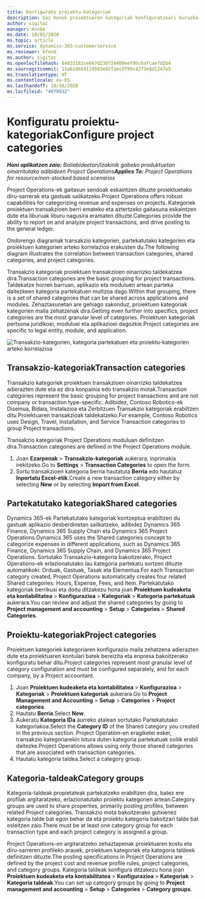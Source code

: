 ```yaml
---
title: Konfiguratu proiektu-kategoriak
description: Gai honek proiektuaren kategoriak konfiguratzeari buruzko informazioa ematen du.
author: sigitac
manager: Annbe
ms.date: 10/01/2020
ms.topic: article
ms.service: dynamics-365-customerservice
ms.reviewer: kfend
ms.author: sigitac
ms.openlocfilehash: 84033182ce047d230724409eef9bc6afcaefd2b4
ms.sourcegitcommit: 11a61db54119503e82faec5f99c4273e8d1247e5
ms.translationtype: HT
ms.contentlocale: eu-ES
ms.lasthandoff: 10/16/2020
ms.locfileid: "4070932"
---
```

# <a name="configure-project-categories"></a><span data-ttu-id="81f7c-103">Konfiguratu proiektu-kategoriak</span><span class="sxs-lookup"><span data-stu-id="81f7c-103">Configure project categories</span></span>

<span data-ttu-id="81f7c-104">_**Honi aplikatzen zaio:** Baliabideetan/Izakinik gabeko produktuetan oinarritutako adibideen Project Operations_</span><span class="sxs-lookup"><span data-stu-id="81f7c-104">_**Applies To:** Project Operations for resource/non-stocked based scenarios_</span></span>

<span data-ttu-id="81f7c-105">Project Operations-ek gaitasun sendoak eskaintzen dituzte proiektuetako diru-sarrerak eta gastuak sailkatzeko.</span><span class="sxs-lookup"><span data-stu-id="81f7c-105">Project Operations offers robust capabilities for categorizing revenue and expenses on projects.</span></span> <span data-ttu-id="81f7c-106">Kategoriek proiektuen transakzioen berri emateko eta aztertzeko gaitasuna eskaintzen dute eta liburuak liburu nagusira eramaten dituzte.</span><span class="sxs-lookup"><span data-stu-id="81f7c-106">Categories provide the ability to report on and analyze project transactions, and drive posting to the general ledger.</span></span>

<span data-ttu-id="81f7c-107">Ondorengo diagramak transakzio kategorien, partekatutako kategorien eta proiektuen kategorien arteko korrelazioa erakusten du.</span><span class="sxs-lookup"><span data-stu-id="81f7c-107">The following diagram illustrates the correlation between transaction categories, shared categories, and project categories.</span></span> 

<span data-ttu-id="81f7c-108">Transakzio kategoriak proiektuen transakzioen oinarrizko taldekatzea dira.</span><span class="sxs-lookup"><span data-stu-id="81f7c-108">Transaction categories are the basic grouping for project transactions.</span></span> <span data-ttu-id="81f7c-109">Taldekatze horren barruan, aplikazio eta moduluen artean parteka daitezkeen kategoria partekatuen multzoa dago.</span><span class="sxs-lookup"><span data-stu-id="81f7c-109">Within that grouping, there is a set of shared categories that can be shared across applications and modules.</span></span> <span data-ttu-id="81f7c-110">Zehaztasunetan are gehiago sakonduz, proiektuen kategoriak kategorien maila zehatzenak dira.</span><span class="sxs-lookup"><span data-stu-id="81f7c-110">Getting even further into specifics, project categories are the most granular level of categories.</span></span> <span data-ttu-id="81f7c-111">Proiektuen kategoriak pertsona juridikoei, moduluei eta aplikazioei dagozkie.</span><span class="sxs-lookup"><span data-stu-id="81f7c-111">Project categories are specific to legal entity, module, and application.</span></span>

![Transakzio-kategorien, kategoria partekatuen eta proiektu-kategorien arteko korrelazioa](media/project-categories.png)

## <a name="transaction-categories"></a><span data-ttu-id="81f7c-113">Transakzio-kategoriak</span><span class="sxs-lookup"><span data-stu-id="81f7c-113">Transaction categories</span></span>

<span data-ttu-id="81f7c-114">Transakzio kategoriek proiektuen transakzioen oinarrizko taldekatzea adierazten dute eta ez dira konpainia edo transakzio motak.</span><span class="sxs-lookup"><span data-stu-id="81f7c-114">Transaction categories represent the basic grouping for project transactions and are not company or transaction type-specific.</span></span> <span data-ttu-id="81f7c-115">Adibidez, Contoso Robotics-ek Diseinua, Bidaia, Instalazioa eta Zerbitzuen Transakzio kategoriak erabiltzen ditu Proiektuaren transakzioak taldekatzeko.</span><span class="sxs-lookup"><span data-stu-id="81f7c-115">For example, Contoso Robotics uses Design, Travel, Installation, and Service Transaction categories to group Project transactions.</span></span>

<span data-ttu-id="81f7c-116">Transakzio kategoriak Project Operations moduluan definitzen dira.</span><span class="sxs-lookup"><span data-stu-id="81f7c-116">Transaction categories are defined in the Project Operations module.</span></span> 
1. <span data-ttu-id="81f7c-117">Joan **Ezarpenak** \> **Transakzio-kategoriak** aukerara, inprimakia irekitzeko.</span><span class="sxs-lookup"><span data-stu-id="81f7c-117">Go to **Settings** \> **Transaction Categories** to open the form.</span></span> 
2. <span data-ttu-id="81f7c-118">Sortu transakzioen kategoria berria hautatuta **Berria** edo hautatuz **Inportatu Excel-etik**.</span><span class="sxs-lookup"><span data-stu-id="81f7c-118">Create a new transaction category either by selecting **New** or by selecting **Import from Excel**.</span></span>

## <a name="shared-categories"></a><span data-ttu-id="81f7c-119">Partekatutako kategoriak</span><span class="sxs-lookup"><span data-stu-id="81f7c-119">Shared categories</span></span>

<span data-ttu-id="81f7c-120">Dynamics 365-ek Partekatutako kategoriak kontzeptua erabiltzen du gastuak aplikazio desberdinetan sailkatzeko, adibidez Dynamics 365 Finance, Dynamics 365 Supply Chain eta Dynamics 365 Project Operations.</span><span class="sxs-lookup"><span data-stu-id="81f7c-120">Dynamics 365 uses the Shared categories concept to categorize expenses in different applications, such as Dynamics 365 Finance, Dynamics 365 Supply Chain, and Dynamics 365 Project Operations.</span></span> <span data-ttu-id="81f7c-121">Sortutako Transakzio-kategoria bakoitzerako, Project Operations-ek erlazionatutako lau kategoria partekatu sortzen dituzte automatikoki: Orduak, Gastuak, Tasak eta Elementua.</span><span class="sxs-lookup"><span data-stu-id="81f7c-121">For each Transaction category created, Project Operations automatically creates four related Shared categories: Hours, Expense, Fees, and Item.</span></span> <span data-ttu-id="81f7c-122">Partekatutako kategoriak berrikusi eta doitu ditzakezu hona joan **Proiektuen kudeaketa eta kontabilitatea** \> **Konfigurazioa** \> **Kategoriak** \> **Kategoria partekatuak** aukerara.</span><span class="sxs-lookup"><span data-stu-id="81f7c-122">You can review and adjust the shared categories by going to **Project management and accounting** \> **Setup** \> **Categories** \> **Shared Categories**.</span></span>

## <a name="project-categories"></a><span data-ttu-id="81f7c-123">Proiektu-kategoriak</span><span class="sxs-lookup"><span data-stu-id="81f7c-123">Project categories</span></span>

<span data-ttu-id="81f7c-124">Proiektuen kategoriek kategoriaren konfigurazio maila zehatzena adierazten dute eta proiektuaren kontulari batek bereizita eta enpresa bakoitzerako konfiguratu behar ditu.</span><span class="sxs-lookup"><span data-stu-id="81f7c-124">Project categories represent most granular level of category configuration and must be configured separately, and for each company, by a Project accountant.</span></span>

1. <span data-ttu-id="81f7c-125">Joan **Proiektuen kudeaketa eta kontabilitatea** \> **Konfigurazioa** \> **Kategoriak** \> **Proiektuen kategoriak** aukerara.</span><span class="sxs-lookup"><span data-stu-id="81f7c-125">Go to **Project Management and Accounting** \> **Setup** \> **Categories** \> **Project categories**.</span></span>
2. <span data-ttu-id="81f7c-126">Hautatu **Berria**.</span><span class="sxs-lookup"><span data-stu-id="81f7c-126">Select **New**.</span></span>
3. <span data-ttu-id="81f7c-127">Aukeratu **Kategoria IDa** aurreko atalean sortutako Partekatutako kategoriakoa.</span><span class="sxs-lookup"><span data-stu-id="81f7c-127">Select the **Category ID** of the Shared category you created in the previous section.</span></span> <span data-ttu-id="81f7c-128">Project Operation-en eragiketei esker, transakzio kategoriarekin lotura duten kategoria partekatuak soilik erabil daitezke.</span><span class="sxs-lookup"><span data-stu-id="81f7c-128">Project Operations allows using only those shared categories that are associated with transaction categories.</span></span>
4. <span data-ttu-id="81f7c-129">Hautatu kategoria taldea.</span><span class="sxs-lookup"><span data-stu-id="81f7c-129">Select a category group.</span></span>

## <a name="category-groups"></a><span data-ttu-id="81f7c-130">Kategoria-taldeak</span><span class="sxs-lookup"><span data-stu-id="81f7c-130">Category groups</span></span>

<span data-ttu-id="81f7c-131">Kategoria-taldeak propietateak partekatzeko erabiltzen dira, batez ere profilak argitaratzeko, erlazionatutako proiektu kategorien artean.</span><span class="sxs-lookup"><span data-stu-id="81f7c-131">Category groups are used to share properties, primarily posting profiles, between related Project categories.</span></span> <span data-ttu-id="81f7c-132">Transakzio mota bakoitzerako gutxienez kategoria talde bat egon behar da eta proiektu kategoria bakoitzari talde bat esleitzen zaio.</span><span class="sxs-lookup"><span data-stu-id="81f7c-132">There must be at least one category group for each transaction type and each project category is assigned a group.</span></span>

<span data-ttu-id="81f7c-133">Project Operations-en argitaratzeko zehaztapenak proiektuaren kostu eta diru-sarreren profileko arauek, proiektuen kategoriek eta kategoria taldeek definitzen dituzte.</span><span class="sxs-lookup"><span data-stu-id="81f7c-133">The posting specifications in Project Operations are defined by the project cost and revenue profile rules, project categories, and category groups.</span></span> <span data-ttu-id="81f7c-134">Kategoria taldeak konfigura ditzakezu hona joan **Proiektuen kudeaketa eta kontabilitatea** \> **Konfigurazioa** \> **Kategoriak** \> **Kategoria taldeak**.</span><span class="sxs-lookup"><span data-stu-id="81f7c-134">You can set up category groups by going to **Project management and accounting** \> **Setup** \> **Categories** \> **Category groups**.</span></span>

